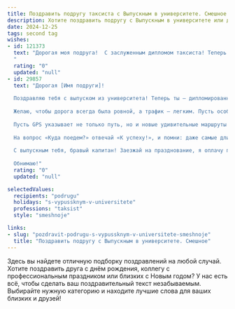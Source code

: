 ```yaml
---
title: Поздравить подругу таксиста с Выпускным в университете. Смешное
description: Хотите поздравить подругу с Выпускным в университете или другим праздником? Наш ИИ создаст незабываемое поздравление, а вы обязательно выделитесь среди других.  
date: 2024-12-25
tags: second tag
wishes:
- id: 121373
  text: "Дорогая моя подруга!  С заслуженным дипломом таксиста! Теперь ты не просто королева дорог, а королева дорог с высшим образованием!  Пусть зеленый огонек всегда горит для тебя, клиенты будут вежливыми и щедрыми, а пробки – только в самых красивых местах города!  Поздравляю с окончанием универа и желаю тебе карьеры, которая будет быстрее и комфортнее, чем твоя \"Лада-Гранта\" в час пик!
  "
  rating: "0"
  updated: "null"
- id: 29857
  text: "Дорогая [Имя подруги]!
  
  Поздравляю тебя с выпуском из университета! Теперь ты – дипломированный таксист, и мир ждет, когда ты подведешь каждого к цели! Пусть в твоем такси всегда будет комфорт, а пассажиры – с хорошим настроением и чаевыми на завтрак!
  
  Желаю, чтобы дорога всегда была ровной, а трафик – легким. Пусть особенности работы не заставляют тебя повертеть головой, а запасной аккумулятор на всякий случай будет всегда под рукой!
  
  Пусть GPS указывает не только путь, но и новые удивительные маршруты в жизни, а каждая поездка приносит радость и интересные приключения.
  
  На вопрос «Куда поедем?» отвечай «К успеху!», и помни: даже самые длинные дороги начинаются с одного смеха и хорошей компании.
  
  С выпускным тебя, бравый капитан! Заезжай на празднование, я оплачу поездку, но лишь если ты выберешь самый веселый маршрут!
  
  Обнимаю!"
  rating: "0"
  updated: "null"

selectedValues:
  recipients: "podrugu"
  holidays: "s-vypussknym-v-universitete"
  professions: "taksist"
  style: "smeshnoje"

links:
- slug: "pozdravit-podrugu-s-vypussknym-v-universitete-smeshnoje"
  title: "Поздравить подругу с Выпускным в университете. Смешное"
---
```


Здесь вы найдете отличную подборку поздравлений на любой случай.
Хотите поздравить друга с днём рождения, коллегу с профессиональным праздником или близких с Новым годом? У нас есть всё, чтобы сделать ваш поздравительный текст незабываемым. Выбирайте нужную категорию и находите лучшие слова для ваших близких и друзей!
